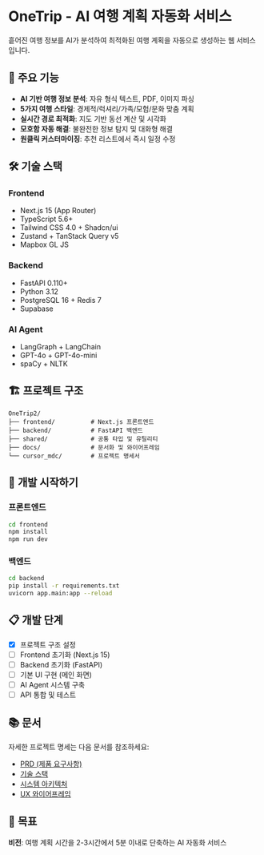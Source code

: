 # OneTrip - AI 여행 계획 자동화 서비스

흩어진 여행 정보를 AI가 분석하여 최적화된 여행 계획을 자동으로 생성하는 웹 서비스입니다.

## 🚀 주요 기능

- **AI 기반 여행 정보 분석**: 자유 형식 텍스트, PDF, 이미지 파싱
- **5가지 여행 스타일**: 경제적/럭셔리/가족/모험/문화 맞춤 계획
- **실시간 경로 최적화**: 지도 기반 동선 계산 및 시각화
- **모호함 자동 해결**: 불완전한 정보 탐지 및 대화형 해결
- **원클릭 커스터마이징**: 추천 리스트에서 즉시 일정 수정

## 🛠️ 기술 스택

### Frontend
- Next.js 15 (App Router)
- TypeScript 5.6+
- Tailwind CSS 4.0 + Shadcn/ui
- Zustand + TanStack Query v5
- Mapbox GL JS

### Backend
- FastAPI 0.110+
- Python 3.12
- PostgreSQL 16 + Redis 7
- Supabase

### AI Agent
- LangGraph + LangChain
- GPT-4o + GPT-4o-mini
- spaCy + NLTK

## 🏗️ 프로젝트 구조

```
OneTrip2/
├── frontend/          # Next.js 프론트엔드
├── backend/           # FastAPI 백엔드
├── shared/            # 공통 타입 및 유틸리티
├── docs/              # 문서화 및 와이어프레임
└── cursor_mdc/        # 프로젝트 명세서
```

## 🚀 개발 시작하기

### 프론트엔드
```bash
cd frontend
npm install
npm run dev
```

### 백엔드
```bash
cd backend
pip install -r requirements.txt
uvicorn app.main:app --reload
```

## 📋 개발 단계

- [x] 프로젝트 구조 설정
- [ ] Frontend 초기화 (Next.js 15)
- [ ] Backend 초기화 (FastAPI)
- [ ] 기본 UI 구현 (메인 화면)
- [ ] AI Agent 시스템 구축
- [ ] API 통합 및 테스트

## 📚 문서

자세한 프로젝트 명세는 다음 문서를 참조하세요:
- [PRD (제품 요구사항)](./cursor_mdc/PRD.mdc)
- [기술 스택](./cursor_mdc/기술%20스택.mdc)
- [시스템 아키텍처](./cursor_mdc/시스템%20아키텍쳐.mdc)
- [UX 와이어프레임](./cursor_mdc/UX_와이어프레임.md)

## 🎯 목표

**비전**: 여행 계획 시간을 2-3시간에서 5분 이내로 단축하는 AI 자동화 서비스